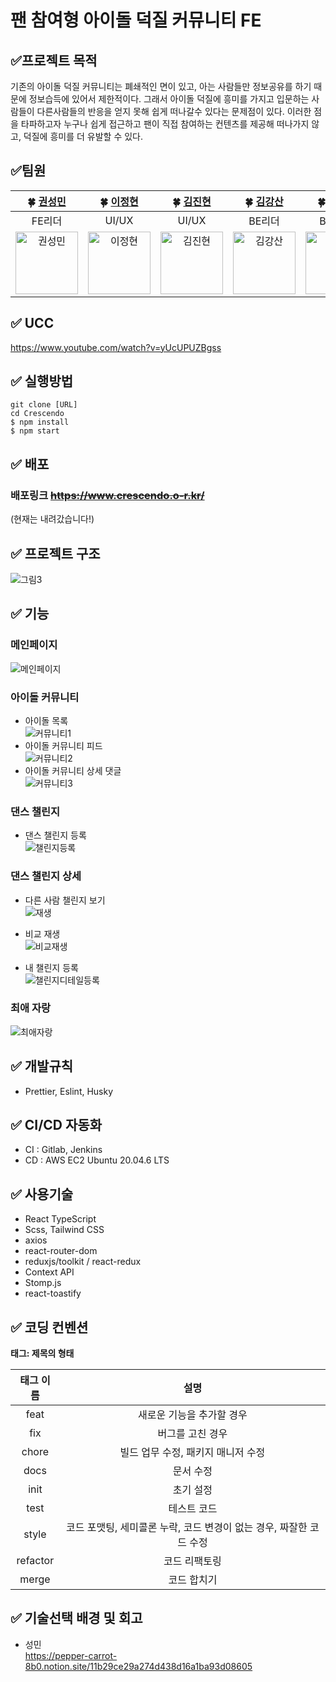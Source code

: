 # 팬 참여형 아이돌 덕질 커뮤니티 FE

## ✅프로젝트 목적

기존의 아이돌 덕질 커뮤니티는 폐쇄적인 면이 있고, 아는 사람들만 정보공유를 하기 때문에 정보습득에 있어서 제한적이다. 그래서 아이돌 덕질에 흥미를 가지고 입문하는 사람들이 다른사람들의 반응을 얻지 못해 쉽게 떠나갈수 있다는 문제점이 있다. 이러한 점을 타파하고자 누구나 쉽게 접근하고 팬이 직접 참여하는 컨텐츠를 제공해 떠나가지 않고, 덕질에 흥미를 더 유발할 수 있다.

## ✅팀원

| 🍀 [권성민](https://github.com/kwonja) | 🍀 [이정현](https://github.com/IcedCafeMocha) | 🍀 [김진현](https://github.com/Jinhyeon-Kim-6619) |  🍀 [김강산](https://github.com/Sanizzang) | 🍀 [김인제](https://github.com/kijen723) | 🍀 [하상진](https://github.com/lavegas1) |
| :-----------------------------------: | :-----------------------------------: | :-----------------------------------: | :-----------------------------------: | :-----------------------------------: | :-----------------------------------: |
| FE리더 | UI/UX | UI/UX | BE리더 | BE/팀장 | BE |
| <img src="https://avatars.githubusercontent.com/kwonja" alt="권성민" width="100" /> | <img src="https://avatars.githubusercontent.com/IcedCafeMocha" alt="이정현" width="100" /> |  <img src="https://avatars.githubusercontent.com/Jinhyeon-Kim-6619" alt="김진현" width="100" /> | <img src="https://avatars.githubusercontent.com/Sanizzang" alt="김강산" width="100" /> | <img src="https://avatars.githubusercontent.com/kijen723" alt="김인제" width="100" /> | <img src="https://avatars.githubusercontent.com/lavegas1" alt="하상" width="100" /> |

## ✅ UCC

https://www.youtube.com/watch?v=yUcUPUZBgss

## ✅ 실행방법

```
git clone [URL]
cd Crescendo
$ npm install
$ npm start
```

## ✅ 배포

### 배포링크 ~~https://www.crescendo.o-r.kr/~~
(현재는 내려갔습니다!)
## ✅ 프로젝트 구조
![그림3](https://github.com/user-attachments/assets/a6740fc0-989f-4a45-926b-ec94629760a5)


## ✅ 기능

### 메인페이지
![메인페이지](https://github.com/user-attachments/assets/c67c6baf-c703-4f7e-97bc-3e76ef9d4fdd)

### 아이돌 커뮤니티
- 아이돌 목록 <br/>
  ![커뮤니티1](https://github.com/user-attachments/assets/ec5aa165-e222-4ca6-8158-ecd5f9d26f51)
- 아이돌 커뮤니티 피드 <br/>
  ![커뮤니티2](https://github.com/user-attachments/assets/1ed157d3-7eb6-4594-9210-9aa9204d499f)
- 아이돌 커뮤니티 상세 댓글 <br/>
  ![커뮤니티3](https://github.com/user-attachments/assets/477f4aff-77a5-46ef-9739-55841b525a2a)

### 댄스 챌린지
- 댄스 챌린지 등록 <br/>
  ![챌린지등록](https://github.com/user-attachments/assets/04e6d234-a6f7-4bd3-8cb0-7f4f4b7a8d6e)

### 댄스 챌린지 상세
- 다른 사람 챌린지 보기 <br/>
  ![재생](https://github.com/user-attachments/assets/a8b71dc8-723f-4aee-9353-53fe1e49b151)

- 비교 재생 <br/>
  ![비교재생](https://github.com/user-attachments/assets/5c3cdce3-048b-44fd-8529-1ca342c25b96)
- 내 챌린지 등록 <br/>
  ![챌린지디테일등록](https://github.com/user-attachments/assets/c24638bd-8a83-47c5-893a-3290777a4a04)

### 최애 자랑
![최애자랑](https://github.com/user-attachments/assets/6cce2c18-ab4a-4023-bed5-150a6d0696b1)

## ✅ 개발규칙
- Prettier, Eslint, Husky

## ✅ CI/CD 자동화
- CI : Gitlab, Jenkins
- CD : AWS EC2 Ubuntu 20.04.6 LTS 
## ✅ 사용기술

- React TypeScript
- Scss, Tailwind CSS
- axios
- react-router-dom
- reduxjs/toolkit / react-redux
- Context API
- Stomp.js
- react-toastify

## ✅ 코딩 컨벤션

**태그: 제목의 형태**

| 태그 이름 |                                설명                                 |
| :-------: | :-----------------------------------------------------------------: |
|   feat    |                      새로운 기능을 추가할 경우                      |
|    fix    |                          버그를 고친 경우                           |
|   chore   |                 빌드 업무 수정, 패키지 매니저 수정                  |
|   docs    |                              문서 수정                              |
|   init    |                              초기 설정                              |
|   test    |                             테스트 코드                             |
|   style   | 코드 포맷팅, 세미콜론 누락, 코드 변경이 없는 경우, 짜잘한 코드 수정 |
| refactor  |                            코드 리팩토링                            |
|   merge   |                             코드 합치기                             |

## ✅ 기술선택 배경 및 회고
- 성민 <br/>
  https://pepper-carrot-8b0.notion.site/11b29ce29a274d438d16a1ba93d08605
